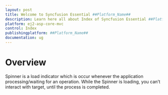 ```yaml
---
layout: post
title: Welcome to Syncfusion Essential ##Platform_Name##
description: Learn here all about Index of Syncfusion Essential ##Platform_Name## widgets based on HTML5 and jQuery.
platform: ej2-asp-core-mvc
control: Index
publishingplatform: ##Platform_Name##
documentation: ug
---
```


# Overview

Spinner is a load indicator which is occur whenever the application processing/waiting for an operation. While the Spinner is loading, you can’t interact with target, until the process is completed.
